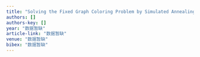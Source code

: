 ```yaml
---
title: "Solving the Fixed Graph Coloring Problem by Simulated Annealing and Greedy Search"
authors: []
authors-key: []
year: "数据暂缺"
article-link: "数据暂缺"
venue: "数据暂缺"
bibex: "数据暂缺"
---
```

